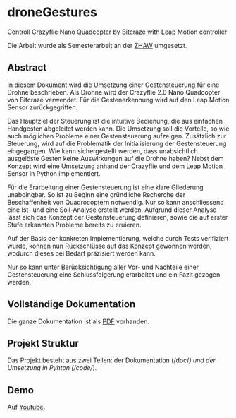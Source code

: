 # droneGestures

Controll Crazyflie Nano Quadcopter by Bitcraze with Leap Motion controller

Die Arbeit wurde als Semesterarbeit an der [ZHAW](http://zhaw.ch) umgesetzt.

## Abstract
In diesem Dokument wird die Umsetzung einer Gestensteuerung für eine Drohne beschrieben. Als Drohne wird der Crazyflie 2.0 Nano Quadcopter von Bitcraze verwendet. Für die Gestenerkennung wird auf den Leap Motion Sensor zurückgegriffen.

Das Hauptziel der Steuerung ist die intuitive Bedienung, die aus einfachen Handgesten abgeleitet werden kann. Die Umsetzung soll die Vorteile, so wie auch möglichen Probleme einer Gestensteuerung aufzeigen. Zusätzlich zur Steuerung, wird auf die Problematik der Initialisierung der Gestensteuerung eingegangen. Wie kann sichergestellt werden, dass unabsichtlich ausgelöste Gesten keine Auswirkungen auf die Drohne haben? Nebst dem Konzept wird eine Umsetzung anhand der Crazyflie und dem Leap Motion Sensor in Python implementiert.

Für die Erarbeitung einer Gestensteuerung ist eine klare Gliederung unabdingbar. So ist zu Beginn eine gründliche Recherche der Beschaffenheit von Quadrocoptern notwendig. Nur so kann anschliessend eine Ist- und eine Soll-Analyse erstellt werden. Aufgrund dieser Analyse lässt sich das Konzept der Gestensteuerung definieren, sowie die auf erster Stufe erkannten Probleme bereits zu eruieren.

Auf der Basis der konkreten Implementierung, welche durch Tests verifiziert wurde, können nun Rückschlüsse auf das Konzept gewonnen werden, wodurch dieses bei Bedarf präzisiert werden kann.

Nur so kann unter Berücksichtigung aller Vor- und Nachteile einer Gestensteuerung eine Schlussfolgerung erarbeitet und ein Fazit gezogen werden.

## Vollständige Dokumentation
Die ganze Dokumentation ist als [PDF](https://github.com/MrJack91/droneGestures/raw/master/doc/drone.pdf) vorhanden.

## Projekt Struktur
Das Projekt besteht aus zwei Teilen: der Dokumentation (/doc/*) und der Umsetzung in Pyhton (/code/*).

## Demo
Auf [Youtube](https://youtu.be/dNCrFgdL1TM).
